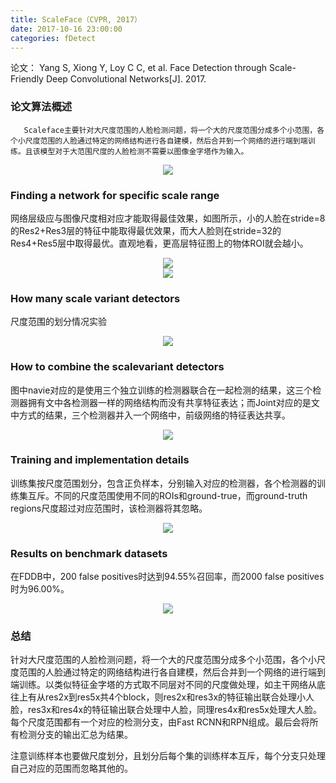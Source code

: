 ```yaml
---
title: ScaleFace（CVPR, 2017）
date: 2017-10-16 23:00:00
categories: fDetect
---
```


<script type="text/javascript" src="http://cdn.mathjax.org/mathjax/latest/MathJax.js?config=default"></script>

论文： Yang S, Xiong Y, Loy C C, et al. Face Detection through Scale-Friendly Deep Convolutional Networks[J]. 2017.

### 论文算法概述

       Scaleface主要针对大尺度范围的人脸检测问题，将一个大的尺度范围分成多个小范围，各个小尺度范围的人脸通过特定的网络结构进行各自建模，然后合并到一个网络的进行端到端训练。且该模型对于大范围尺度的人脸检测不需要以图像金字塔作为输入。
	   
<center><img src="{{ site.baseurl }}/images/pdDetect/scaleface1.png"></center>

### Finding a network for specific scale range

   网络层级应与图像尺度相对应才能取得最佳效果，如图所示，小的人脸在stride=8的Res2+Res3层的特征中能取得最优效果，而大人脸则在stride=32的Res4+Res5层中取得最优。直观地看，更高层特征图上的物体ROI就会越小。
   
<center><img src="{{ site.baseurl }}/images/pdDetect/scaleface2.png"></center>
  
<center><img src="{{ site.baseurl }}/images/pdDetect/scaleface3.png"></center>

### How many scale variant detectors

   尺度范围的划分情况实验
   
<center><img src="{{ site.baseurl }}/images/pdDetect/scaleface4.png"></center>

### How to combine the scalevariant detectors

  图中navie对应的是使用三个独立训练的检测器联合在一起检测的结果，这三个检测器拥有文中各检测器一样的网络结构而没有共享特征表达；而Joint对应的是文中方式的结果，三个检测器并入一个网络中，前级网络的特征表达共享。
 
<center><img src="{{ site.baseurl }}/images/pdDetect/scaleface5.png"></center>

### Training and implementation details
   
  训练集按尺度范围划分，包含正负样本，分别输入对应的检测器，各个检测器的训练集互斥。不同的尺度范围使用不同的ROIs和ground-true，而ground-truth regions尺度超过对应范围时，该检测器将其忽略。
   
<center><img src="{{ site.baseurl }}/images/pdDetect/scaleface6.png"></center>
   
### Results on benchmark datasets
   
  在FDDB中，200 false positives时达到94.55%召回率，而2000 false positives时为96.00%。
   
<center><img src="{{ site.baseurl }}/images/pdDetect/scaleface7.png"></center>

### 总结

   针对大尺度范围的人脸检测问题，将一个大的尺度范围分成多个小范围，各个小尺度范围的人脸通过特定的网络结构进行各自建模，然后合并到一个网络的进行端到端训练。以类似特征金字塔的方式取不同层对不同的尺度做处理，如主干网络从底往上有从res2x到res5x共4个block，则res2x和res3x的特征输出联合处理小人脸，res3x和res4x的特征输出联合处理中人脸，同理res4x和res5x处理大人脸。每个尺度范围都有一个对应的检测分支，由Fast RCNN和RPN组成。最后会将所有检测分支的输出汇总为结果。

   注意训练样本也要做尺度划分，且划分后每个集的训练样本互斥，每个分支只处理自己对应的范围而忽略其他的。
   